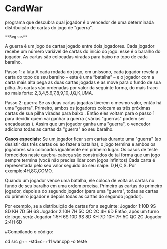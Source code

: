 # CardWar
programa que descubra qual jogador é o vencedor de uma determinada distribuição de cartas do jogo de "guerra".


	**Regras**
A guerra é um jogo de cartas jogado entre dois jogadores. Cada jogador recebe um número variável de cartas do início do jogo: esse é o baralho do jogador. As cartas são colocadas viradas para baixo no topo de cada baralho.
 
Passo 1: a luta
A cada rodada do jogo, em uníssono, cada jogador revela a carta do topo de seu baralho – esta é uma “batalha” – e o jogador com a carta mais alta pega as duas cartas jogadas e as move para o fundo de sua pilha. As cartas são ordenadas por valor da seguinte forma, do mais fraco ao mais forte:
2,3,4,5,6,7,8,9,10,J,Q,K,UMA.
 
Passo 2: guerra
Se as duas cartas jogadas tiverem o mesmo valor, então há uma "guerra". Primeiro, ambos os jogadores colocam as três próximas cartas de sua pilha viradas para baixo . Então eles voltam para o passo 1 para decidir quem vai ganhar a guerra ( várias "guerras" podem ser encadeadas ). Assim que um jogador ganha uma "guerra", o vencedor adiciona todas as cartas da "guerra" ao seu baralho.
 
**Casos especiais:**
Se um jogador ficar sem cartas durante uma "guerra" (ao desistir das três cartas ou ao fazer a batalha), o jogo termina e ambos os jogadores são colocados igualmente em primeiro lugar.
Os casos de teste fornecidos neste quebra-cabeça são construídos de tal forma que um jogo sempre termina (você não precisa lidar com jogos infinitos)
Cada carta é representada pelo seu valor seguido do seu naipe: D,H,C,S. Por exemplo:4H,8C,COMO.

Quando um jogador vence uma batalha, ele coloca de volta as cartas no fundo de seu baralho em uma ordem precisa. Primeiro as cartas do primeiro jogador, depois a do segundo jogador (para uma "guerra", todas as cartas do primeiro jogador e depois todas as cartas do segundo jogador).

Por exemplo, se a distribuição de cartas for a seguinte:
Jogador 1:10D 9S 8D KH 7D 5H 6S
Jogador 2:10H 7H 5C QC 2C 4H 6D
Então, após um turno de jogo, será:
Jogador 1:5H 6S 10D 9S 8D KH 7D 10H 7H 5C QC 2C
Jogador 2:4H 6D

#Compilando o código:

cd src
g++ -std=c++11 war.cpp -o teste
